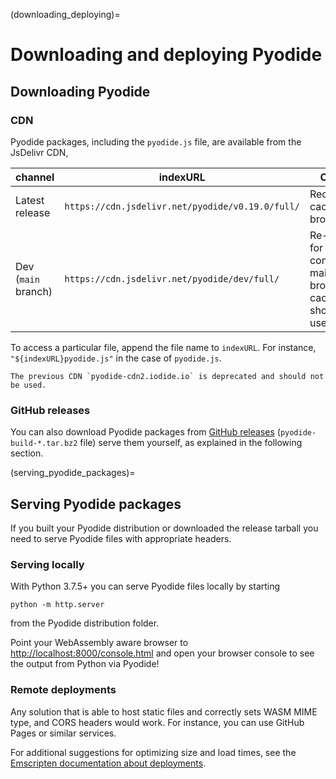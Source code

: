 (downloading_deploying)=

# Downloading and deploying Pyodide

## Downloading Pyodide

### CDN

Pyodide packages, including the `pyodide.js` file, are available from the JsDelivr CDN,

| channel             | indexURL                                         | Comments                                                                                 | REPL                                               |
| ------------------- | ------------------------------------------------ | ---------------------------------------------------------------------------------------- | -------------------------------------------------- |
| Latest release      | `https://cdn.jsdelivr.net/pyodide/v0.19.0/full/` | Recommended, cached by the browser                                                       | [link](https://pyodide.org/en/stable/console.html) |
| Dev (`main` branch) | `https://cdn.jsdelivr.net/pyodide/dev/full/`     | Re-deployed for each commit on main, no browser caching, should only be used for testing | [link](https://pyodide.org/en/latest/console.html) |

To access a particular file, append the file name to `indexURL`. For instance,
`"${indexURL}pyodide.js"` in the case of `pyodide.js`.

```{warning}
The previous CDN `pyodide-cdn2.iodide.io` is deprecated and should not be used.
```

### GitHub releases

You can also download Pyodide packages from [GitHub
releases](https://github.com/pyodide/pyodide/releases)
(`pyodide-build-*.tar.bz2` file) serve them yourself, as explained in the
following section.

(serving_pyodide_packages)=

## Serving Pyodide packages

If you built your Pyodide distribution or downloaded the release tarball
you need to serve Pyodide files with appropriate headers.

### Serving locally

With Python 3.7.5+ you can serve Pyodide files locally by starting

```
python -m http.server
```

from the Pyodide distribution folder.

Point your WebAssembly aware browser to
[http://localhost:8000/console.html](http://localhost:8000/console.html) and open
your browser console to see the output from Python via Pyodide!

### Remote deployments

Any solution that is able to host static files and correctly sets WASM
MIME type, and CORS headers would work. For instance, you can use GitHub Pages
or similar services.

For additional suggestions for optimizing size and load times, see the [Emscripten
documentation about deployments](https://emscripten.org/docs/compiling/Deploying-Pages.html).
